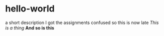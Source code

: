 # hello-world
a short description
I got the assignments confused so this is now late
_This is a thing_
**And so is this**
